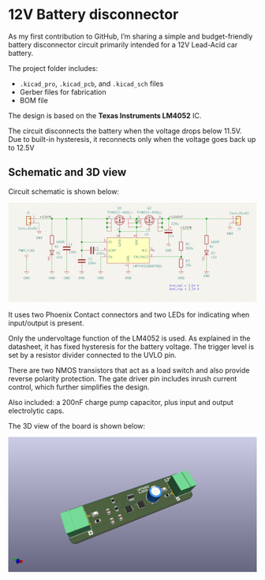 # 12V Battery disconnector

As my first contribution to GitHub, I’m sharing a simple and budget-friendly battery disconnector circuit primarily intended for a 12V Lead-Acid car battery.

The project folder includes:
- `.kicad_pro`, `.kicad_pcb`, and `.kicad_sch` files  
- Gerber files for fabrication
- BOM file

The design is based on the **Texas Instruments LM4052** IC.

The circuit disconnects the battery when the voltage drops below 11.5V. Due to built-in hysteresis, it reconnects only when the voltage goes back up to 12.5V


## Schematic and 3D view

Circuit schematic is shown below:

![Schematic](Images/Schematic.PNG)

It uses two Phoenix Contact connectors and two LEDs for indicating when input/output is present.

Only the undervoltage function of the LM4052 is used. As explained in the datasheet, it has fixed hysteresis for the battery voltage. The trigger level is set by a resistor divider connected to the UVLO pin.

There are two NMOS transistors that act as a load switch and also provide reverse polarity protection. The gate driver pin includes inrush current control, which further simplifies the design.

Also included: a 200nF charge pump capacitor, plus input and output electrolytic caps.

The 3D view of the board is shown below:

![Board 3D view](Images/LM4502.png)
